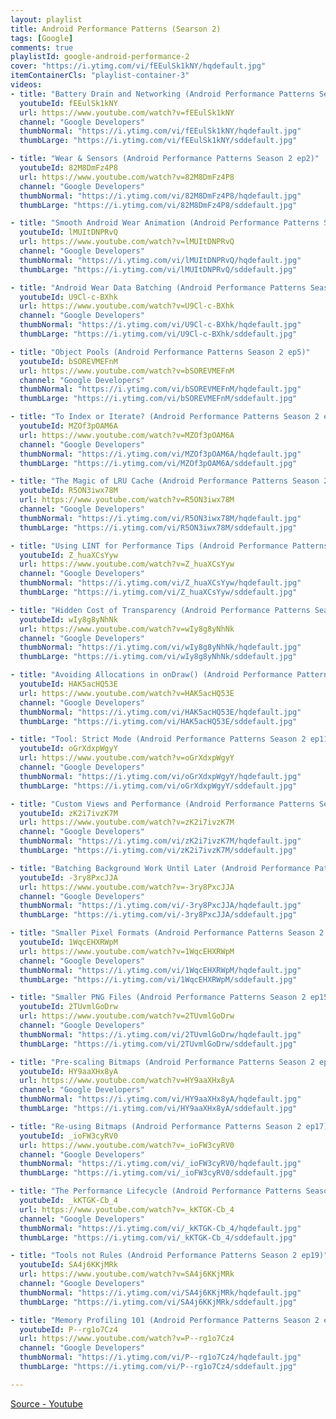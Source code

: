 ```yaml
---
layout: playlist
title: Android Performance Patterns (Searson 2)
tags: [Google]
comments: true
playlistId: google-android-performance-2
cover: "https://i.ytimg.com/vi/fEEulSk1kNY/hqdefault.jpg"
itemContainerCls: "playlist-container-3"
videos:
- title: "Battery Drain and Networking (Android Performance Patterns Season 2 ep1)"
  youtubeId: fEEulSk1kNY
  url: https://www.youtube.com/watch?v=fEEulSk1kNY
  channel: "Google Developers"
  thumbNormal: "https://i.ytimg.com/vi/fEEulSk1kNY/hqdefault.jpg"
  thumbLarge: "https://i.ytimg.com/vi/fEEulSk1kNY/sddefault.jpg"

- title: "Wear & Sensors (Android Performance Patterns Season 2 ep2)"
  youtubeId: 82M8DmFz4P8
  url: https://www.youtube.com/watch?v=82M8DmFz4P8
  channel: "Google Developers"
  thumbNormal: "https://i.ytimg.com/vi/82M8DmFz4P8/hqdefault.jpg"
  thumbLarge: "https://i.ytimg.com/vi/82M8DmFz4P8/sddefault.jpg"

- title: "Smooth Android Wear Animation (Android Performance Patterns Season 2 ep3)"
  youtubeId: lMUItDNPRvQ
  url: https://www.youtube.com/watch?v=lMUItDNPRvQ
  channel: "Google Developers"
  thumbNormal: "https://i.ytimg.com/vi/lMUItDNPRvQ/hqdefault.jpg"
  thumbLarge: "https://i.ytimg.com/vi/lMUItDNPRvQ/sddefault.jpg"

- title: "Android Wear Data Batching (Android Performance Patterns Season 2 ep4)"
  youtubeId: U9Cl-c-BXhk
  url: https://www.youtube.com/watch?v=U9Cl-c-BXhk
  channel: "Google Developers"
  thumbNormal: "https://i.ytimg.com/vi/U9Cl-c-BXhk/hqdefault.jpg"
  thumbLarge: "https://i.ytimg.com/vi/U9Cl-c-BXhk/sddefault.jpg"

- title: "Object Pools (Android Performance Patterns Season 2 ep5)"
  youtubeId: bSOREVMEFnM
  url: https://www.youtube.com/watch?v=bSOREVMEFnM
  channel: "Google Developers"
  thumbNormal: "https://i.ytimg.com/vi/bSOREVMEFnM/hqdefault.jpg"
  thumbLarge: "https://i.ytimg.com/vi/bSOREVMEFnM/sddefault.jpg"

- title: "To Index or Iterate? (Android Performance Patterns Season 2 ep6)"
  youtubeId: MZOf3pOAM6A
  url: https://www.youtube.com/watch?v=MZOf3pOAM6A
  channel: "Google Developers"
  thumbNormal: "https://i.ytimg.com/vi/MZOf3pOAM6A/hqdefault.jpg"
  thumbLarge: "https://i.ytimg.com/vi/MZOf3pOAM6A/sddefault.jpg"

- title: "The Magic of LRU Cache (Android Performance Patterns Season 2 ep7)"
  youtubeId: R5ON3iwx78M
  url: https://www.youtube.com/watch?v=R5ON3iwx78M
  channel: "Google Developers"
  thumbNormal: "https://i.ytimg.com/vi/R5ON3iwx78M/hqdefault.jpg"
  thumbLarge: "https://i.ytimg.com/vi/R5ON3iwx78M/sddefault.jpg"

- title: "Using LINT for Performance Tips (Android Performance Patterns Season 2 ep8)"
  youtubeId: Z_huaXCsYyw
  url: https://www.youtube.com/watch?v=Z_huaXCsYyw
  channel: "Google Developers"
  thumbNormal: "https://i.ytimg.com/vi/Z_huaXCsYyw/hqdefault.jpg"
  thumbLarge: "https://i.ytimg.com/vi/Z_huaXCsYyw/sddefault.jpg"

- title: "Hidden Cost of Transparency (Android Performance Patterns Season 2 ep9)"
  youtubeId: wIy8g8yNhNk
  url: https://www.youtube.com/watch?v=wIy8g8yNhNk
  channel: "Google Developers"
  thumbNormal: "https://i.ytimg.com/vi/wIy8g8yNhNk/hqdefault.jpg"
  thumbLarge: "https://i.ytimg.com/vi/wIy8g8yNhNk/sddefault.jpg"

- title: "Avoiding Allocations in onDraw() (Android Performance Patterns Season 2 ep10)"
  youtubeId: HAK5acHQ53E
  url: https://www.youtube.com/watch?v=HAK5acHQ53E
  channel: "Google Developers"
  thumbNormal: "https://i.ytimg.com/vi/HAK5acHQ53E/hqdefault.jpg"
  thumbLarge: "https://i.ytimg.com/vi/HAK5acHQ53E/sddefault.jpg"

- title: "Tool: Strict Mode (Android Performance Patterns Season 2 ep11)"
  youtubeId: oGrXdxpWgyY
  url: https://www.youtube.com/watch?v=oGrXdxpWgyY
  channel: "Google Developers"
  thumbNormal: "https://i.ytimg.com/vi/oGrXdxpWgyY/hqdefault.jpg"
  thumbLarge: "https://i.ytimg.com/vi/oGrXdxpWgyY/sddefault.jpg"

- title: "Custom Views and Performance (Android Performance Patterns Season 2 ep12)"
  youtubeId: zK2i7ivzK7M
  url: https://www.youtube.com/watch?v=zK2i7ivzK7M
  channel: "Google Developers"
  thumbNormal: "https://i.ytimg.com/vi/zK2i7ivzK7M/hqdefault.jpg"
  thumbLarge: "https://i.ytimg.com/vi/zK2i7ivzK7M/sddefault.jpg"

- title: "Batching Background Work Until Later (Android Performance Patterns Season 2 ep13)"
  youtubeId: -3ry8PxcJJA
  url: https://www.youtube.com/watch?v=-3ry8PxcJJA
  channel: "Google Developers"
  thumbNormal: "https://i.ytimg.com/vi/-3ry8PxcJJA/hqdefault.jpg"
  thumbLarge: "https://i.ytimg.com/vi/-3ry8PxcJJA/sddefault.jpg"

- title: "Smaller Pixel Formats (Android Performance Patterns Season 2 ep14)"
  youtubeId: 1WqcEHXRWpM
  url: https://www.youtube.com/watch?v=1WqcEHXRWpM
  channel: "Google Developers"
  thumbNormal: "https://i.ytimg.com/vi/1WqcEHXRWpM/hqdefault.jpg"
  thumbLarge: "https://i.ytimg.com/vi/1WqcEHXRWpM/sddefault.jpg"

- title: "Smaller PNG Files (Android Performance Patterns Season 2 ep15)"
  youtubeId: 2TUvmlGoDrw
  url: https://www.youtube.com/watch?v=2TUvmlGoDrw
  channel: "Google Developers"
  thumbNormal: "https://i.ytimg.com/vi/2TUvmlGoDrw/hqdefault.jpg"
  thumbLarge: "https://i.ytimg.com/vi/2TUvmlGoDrw/sddefault.jpg"

- title: "Pre-scaling Bitmaps (Android Performance Patterns Season 2 ep16)"
  youtubeId: HY9aaXHx8yA
  url: https://www.youtube.com/watch?v=HY9aaXHx8yA
  channel: "Google Developers"
  thumbNormal: "https://i.ytimg.com/vi/HY9aaXHx8yA/hqdefault.jpg"
  thumbLarge: "https://i.ytimg.com/vi/HY9aaXHx8yA/sddefault.jpg"

- title: "Re-using Bitmaps (Android Performance Patterns Season 2 ep17)"
  youtubeId: _ioFW3cyRV0
  url: https://www.youtube.com/watch?v=_ioFW3cyRV0
  channel: "Google Developers"
  thumbNormal: "https://i.ytimg.com/vi/_ioFW3cyRV0/hqdefault.jpg"
  thumbLarge: "https://i.ytimg.com/vi/_ioFW3cyRV0/sddefault.jpg"

- title: "The Performance Lifecycle (Android Performance Patterns Season 2 ep18)"
  youtubeId: _kKTGK-Cb_4
  url: https://www.youtube.com/watch?v=_kKTGK-Cb_4
  channel: "Google Developers"
  thumbNormal: "https://i.ytimg.com/vi/_kKTGK-Cb_4/hqdefault.jpg"
  thumbLarge: "https://i.ytimg.com/vi/_kKTGK-Cb_4/sddefault.jpg"

- title: "Tools not Rules (Android Performance Patterns Season 2 ep19)"
  youtubeId: SA4j6KKjMRk
  url: https://www.youtube.com/watch?v=SA4j6KKjMRk
  channel: "Google Developers"
  thumbNormal: "https://i.ytimg.com/vi/SA4j6KKjMRk/hqdefault.jpg"
  thumbLarge: "https://i.ytimg.com/vi/SA4j6KKjMRk/sddefault.jpg"

- title: "Memory Profiling 101 (Android Performance Patterns Season 2 ep20)"
  youtubeId: P--rg1o7Cz4
  url: https://www.youtube.com/watch?v=P--rg1o7Cz4
  channel: "Google Developers"
  thumbNormal: "https://i.ytimg.com/vi/P--rg1o7Cz4/hqdefault.jpg"
  thumbLarge: "https://i.ytimg.com/vi/P--rg1o7Cz4/sddefault.jpg"

---
```


[Source - Youtube](https://www.youtube.com/playlist?list=PLOU2XLYxmsIKEOXh5TwZEv89aofHzNCiu)

